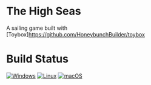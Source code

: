 # The High Seas
A sailing game built with [Toybox]https://github.com/HoneybunchBuilder/toybox

# Build Status
[![Windows](https://github.com/HoneybunchBuilder/thehighseas/actions/workflows/windows.yml/badge.svg)](https://github.com/HoneybunchBuilder/thehighseas/actions/workflows/windows.yml)
[![Linux](https://github.com/HoneybunchBuilder/thehighseas/actions/workflows/linux.yml/badge.svg)](https://github.com/HoneybunchBuilder/thehighseas/actions/workflows/linux.yml)
[![macOS](https://github.com/HoneybunchBuilder/thehighseas/actions/workflows/macos.yml/badge.svg)](https://github.com/HoneybunchBuilder/thehighseas/actions/workflows/macos.yml)
